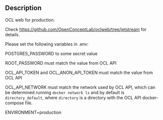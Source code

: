 ## Description

OCL web for production.

Check <https://github.com/OpenConceptLab/oclweb/tree/jetstream> for details.

Please set the following variables in .env:

POSTGRES_PASSWORD to some secret value

ROOT_PASSWORD must match the value from OCL API

OCL_API_TOKEN and OCL_ANON_API_TOKEN must match the value from OCL API

OCL_API_NETWORK must match the network used by OCL API, which can be determined running `docker network ls` and by default is `directory_default`, where
`directory` is a directory with the OCL API docker-compose file.

ENVIRONMENT=production